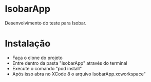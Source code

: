 # IsobarApp
Desenvolvimento do teste para Isobar.

# Instalação
- Faça o clone do projeto
- Entre dentro da pasta "IsobarApp" através do terminal
- Execute o comando "pod install"
- Após isso abra no XCode 8 o arquivo IsobarApp.xcworkspace"